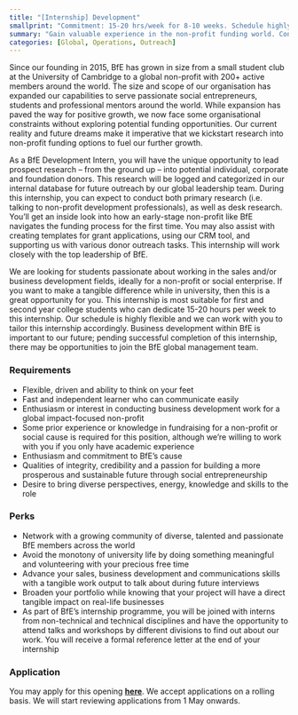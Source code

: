 ```yaml
---
title: "[Internship] Development"
smallprint: "Commitment: 15-20 hrs/week for 8-10 weeks. Schedule highly negotiable."
summary: "Gain valuable experience in the non-profit funding world. Conduct prospect research on potential BfE donors to build out a database for suitable opportunities. Applications will be reviewed from 1 May onwards." # this will be visible on platforms like LinkedIn when sharing
categories: [Global, Operations, Outreach]
---
```


Since our founding in 2015, BfE has grown in size from a small student club at the University of Cambridge to a global non-profit with 200+ active members around the world. The size and scope of our organisation has expanded our capabilities to serve passionate social entrepreneurs, students and professional mentors around the world. While expansion has paved the way for positive growth, we now face some organisational constraints without exploring potential funding opportunities. Our current reality and future dreams make it imperative that we kickstart research into non-profit funding options to fuel our further growth.

As a BfE Development Intern, you will have the unique opportunity to lead prospect research – from the ground up – into potential individual, corporate and foundation donors. This research will be logged and categorized in our internal database for future outreach by our global leadership team. During this internship, you can expect to conduct both primary research (i.e. talking to non-profit development professionals), as well as desk research. You’ll get an inside look into how an early-stage non-profit like BfE navigates the funding process for the first time. You may also assist with creating templates for grant applications, using our CRM tool, and supporting us with various donor outreach tasks. This internship will work closely with the top leadership of BfE. 

We are looking for students passionate about working in the sales and/or business development fields, ideally for a non-profit or social enterprise. If you want to make a tangible difference while in university, then this is a great opportunity for you. This internship is most suitable for first and second year college students who can dedicate 15-20 hours per week to this internship. Our schedule is highly flexible and we can work with you to tailor this internship accordingly. Business development within BfE is important to our future; pending successful completion of this internship, there may be opportunities to join the BfE global management team.

### Requirements
- Flexible, driven and ability to think on your feet
- Fast and independent learner who can communicate easily
- Enthusiasm or interest in conducting business development work for a global impact-focused non-profit
- Some prior experience or knowledge in fundraising for a non-profit or social cause is required for this position, although we’re willing to work with you if you only have academic experience
- Enthusiasm and commitment to BfE’s cause
- Qualities of integrity, credibility and a passion for building a more prosperous and sustainable future through social entrepreneurship
- Desire to bring diverse perspectives, energy, knowledge and skills to the role

### Perks
- Network with a growing community of diverse, talented and passionate BfE members across the world
- Avoid the monotony of university life by doing something meaningful and volunteering with your precious free time
- Advance your sales, business development and communications skills with a tangible work output to talk about during future interviews
- Broaden your portfolio while knowing that your project will have a direct tangible impact on real-life businesses
- As part of BfE’s internship programme, you will be joined with interns from non-technical and technical disciplines and have the opportunity to attend talks and workshops by different divisions to find out about our work. You will receive a formal reference letter at the end of your internship

### Application
You may apply for this opening [**here**](https://forms.gle/cbCPczRqAJ4H5ECa8). We accept applications on a rolling basis. We will start reviewing applications from 1 May onwards.

